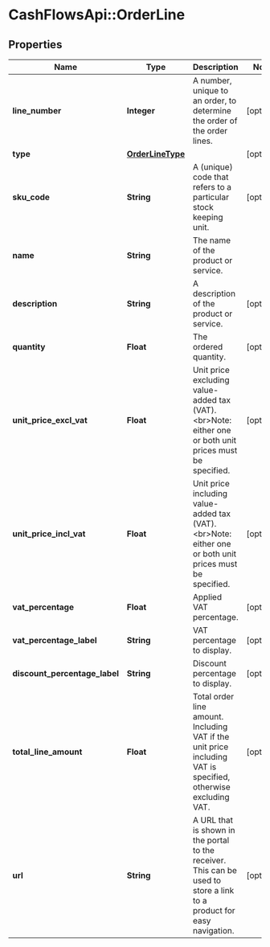 # CashFlowsApi::OrderLine

## Properties
Name | Type | Description | Notes
------------ | ------------- | ------------- | -------------
**line_number** | **Integer** | A number, unique to an order, to determine the order of the order lines. | [optional] 
**type** | [**OrderLineType**](OrderLineType.md) |  | [optional] 
**sku_code** | **String** | A (unique) code that refers to a particular stock keeping unit. | [optional] 
**name** | **String** | The name of the product or service. | 
**description** | **String** | A description of the product or service. | [optional] 
**quantity** | **Float** | The ordered quantity. | [optional] 
**unit_price_excl_vat** | **Float** | Unit price excluding value-added tax (VAT).  &lt;br&gt;Note: either one or both unit prices must be specified. | [optional] 
**unit_price_incl_vat** | **Float** | Unit price including value-added tax (VAT).  &lt;br&gt;Note: either one or both unit prices must be specified. | [optional] 
**vat_percentage** | **Float** | Applied VAT percentage. | [optional] 
**vat_percentage_label** | **String** | VAT percentage to display. | [optional] 
**discount_percentage_label** | **String** | Discount percentage to display. | [optional] 
**total_line_amount** | **Float** | Total order line amount.  Including VAT if the unit price including VAT is specified, otherwise excluding VAT. | [optional] 
**url** | **String** | A URL that is shown in the portal to the receiver.  This can be used to store a link to a product for easy navigation. | [optional] 

